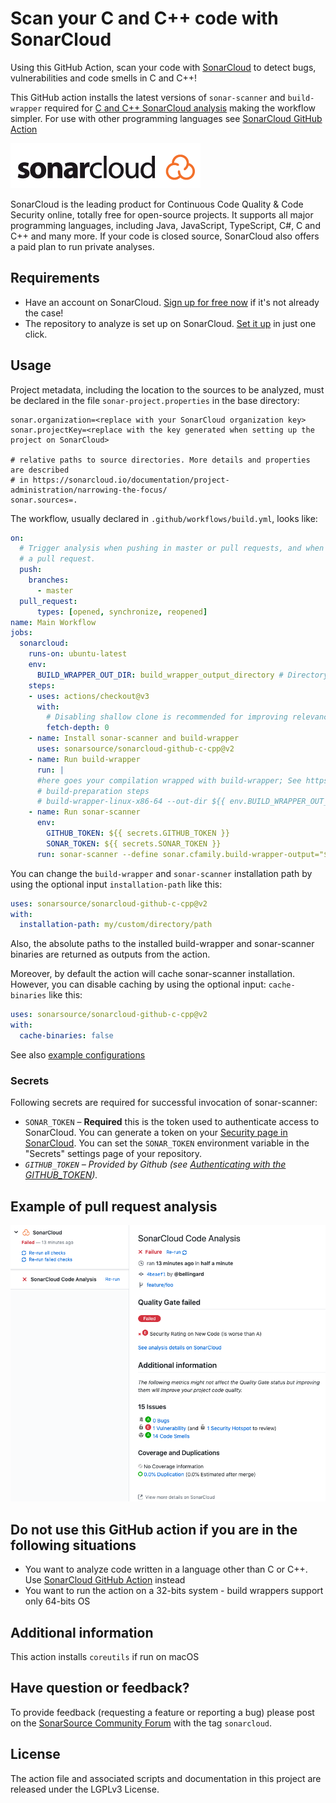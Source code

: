 # Scan your C and C++ code with SonarCloud

Using this GitHub Action, scan your code with [SonarCloud](https://sonarcloud.io/) to detect bugs, vulnerabilities and code smells in C and C++!

This GitHub action installs the latest versions of `sonar-scanner` and `build-wrapper` required for [C and C++ SonarCloud analysis](https://docs.sonarcloud.io/advanced-setup/languages/c-c-objective-c/) making the workflow simpler.
For use with other programming languages see [SonarCloud GitHub Action](https://github.com/SonarSource/sonarcloud-github-action/)

<img src="./images/SonarCloud-72px.png">

SonarCloud is the leading product for Continuous Code Quality & Code Security online, totally free for open-source projects. It supports all major programming languages, including Java, JavaScript, TypeScript, C#, C and C++ and many more. If your code is closed source, SonarCloud also offers a paid plan to run private analyses.


## Requirements

* Have an account on SonarCloud. [Sign up for free now](https://sonarcloud.io/sessions/init/github) if it's not already the case!
* The repository to analyze is set up on SonarCloud. [Set it up](https://sonarcloud.io/projects/create) in just one click.

## Usage


Project metadata, including the location to the sources to be analyzed, must be declared in the file `sonar-project.properties` in the base directory:

```properties
sonar.organization=<replace with your SonarCloud organization key>
sonar.projectKey=<replace with the key generated when setting up the project on SonarCloud>

# relative paths to source directories. More details and properties are described
# in https://sonarcloud.io/documentation/project-administration/narrowing-the-focus/
sonar.sources=.
```

The workflow, usually declared in `.github/workflows/build.yml`, looks like:

```yaml
on:
  # Trigger analysis when pushing in master or pull requests, and when creating
  # a pull request.
  push:
    branches:
      - master
  pull_request:
      types: [opened, synchronize, reopened]
name: Main Workflow
jobs:
  sonarcloud:
    runs-on: ubuntu-latest
    env:
      BUILD_WRAPPER_OUT_DIR: build_wrapper_output_directory # Directory where build-wrapper output will be placed
    steps:
    - uses: actions/checkout@v3
      with:
        # Disabling shallow clone is recommended for improving relevancy of reporting
        fetch-depth: 0
    - name: Install sonar-scanner and build-wrapper
      uses: sonarsource/sonarcloud-github-c-cpp@v2
    - name: Run build-wrapper
      run: |
      #here goes your compilation wrapped with build-wrapper; See https://docs.sonarcloud.io/advanced-setup/languages/c-c-objective-c/#analysis-steps-using-build-wrapper for more information
      # build-preparation steps
      # build-wrapper-linux-x86-64 --out-dir ${{ env.BUILD_WRAPPER_OUT_DIR }} build-command
    - name: Run sonar-scanner
      env:
        GITHUB_TOKEN: ${{ secrets.GITHUB_TOKEN }}
        SONAR_TOKEN: ${{ secrets.SONAR_TOKEN }}
      run: sonar-scanner --define sonar.cfamily.build-wrapper-output="${{ env.BUILD_WRAPPER_OUT_DIR }}" #Consult https://docs.sonarcloud.io/advanced-setup/ci-based-analysis/sonarscanner-cli/ for more information and options
```

You can change the `build-wrapper` and `sonar-scanner` installation path by using the optional input `installation-path` like this:

```yaml
uses: sonarsource/sonarcloud-github-c-cpp@v2
with:
  installation-path: my/custom/directory/path
```
Also, the absolute paths to the installed build-wrapper and sonar-scanner binaries are returned as outputs from the action.

Moreover, by default the action will cache sonar-scanner installation. However, you can disable caching by using the optional input: `cache-binaries` like this:
```yaml
uses: sonarsource/sonarcloud-github-c-cpp@v2
with:
  cache-binaries: false
```

See also [example configurations](https://github.com/sonarsource-cfamily-examples?q=gh-actions-sc&type=all&language=&sort=)

### Secrets

Following secrets are required for successful invocation of sonar-scanner: 
- `SONAR_TOKEN` – **Required** this is the token used to authenticate access to SonarCloud. You can generate a token on your [Security page in SonarCloud](https://sonarcloud.io/account/security/). You can set the `SONAR_TOKEN` environment variable in the "Secrets" settings page of your repository.
- *`GITHUB_TOKEN` – Provided by Github (see [Authenticating with the GITHUB_TOKEN](https://help.github.com/en/actions/automating-your-workflow-with-github-actions/authenticating-with-the-github_token)).*

## Example of pull request analysis

<img src="./images/SonarCloud-analysis-in-Checks.png">

## Do not use this GitHub action if you are in the following situations

* You want to analyze code written in a language other than C or C++. Use [SonarCloud GitHub Action](https://github.com/SonarSource/sonarcloud-github-action/) instead
* You want to run the action on a 32-bits system - build wrappers support only 64-bits OS

## Additional information

This action installs `coreutils` if run on macOS

## Have question or feedback?

To provide feedback (requesting a feature or reporting a bug) please post on the [SonarSource Community Forum](https://community.sonarsource.com/) with the tag `sonarcloud`.

## License

The action file and associated scripts and documentation in this project are released under the LGPLv3 License.
